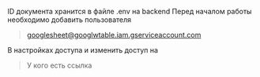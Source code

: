 ID документа хранится в файле .env на backend
Перед началом работы необходимо добавить пользователя 

> googlesheet@googlwtable.iam.gserviceaccount.com 

В настройках доступа и изменить доступ на 

> У кого есть ссылка

